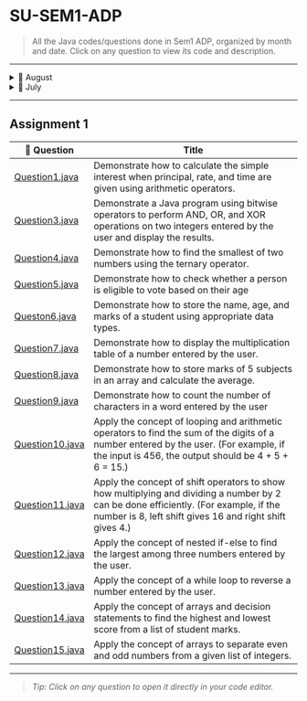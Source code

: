 # SU-SEM1-ADP

> All the Java codes/questions done in Sem1 ADP, organized by month and date. Click on any question to view its code and description.

---

<details>
<summary>📅 August</summary>

### 01-08-25
| 📝 Question | Title |
|-------------|-------|
| [Question1.java](./1-8-25/Question1.java) | Example Java question 1 |
| [Question2.java](./1-8-25/Question2.java) | Example Java question 2 |

### 04-08-25
| 📝 Question | Title |
|-------------|-------|
| [InputOutputExample.java](./4-8-25/InputOutputExample.java) | Input/Output Example |
| [Question1.java](./4-8-25/Question1.java) | Example Java question 1 |

### 05-08-25
| 📝 Question | Title |
|-------------|-------|
| [Question1.java](./5-8-25/Question1.java) | Example Java question 1 |

### 06-08-25
| 📝 Question | Title |
|-------------|-------|
| [Question1.java](./6-8-25/Question1.java) | Example Java question 1 |
| [UnaryMinus.java](./6-8-25/UnaryMinus.java) | Unary Minus Example |

### 11-08-25
| 📝 Question | Title |
|-------------|-------|
| [ShiftOperators.java](./11-8-25/ShiftOperators.java) | Shift Operators Example |

### 12-08-25
| 📝 Question | Title |
|-------------|-------|
| [LogicalOperators.java](./12-8-25/LogicalOperators.java) | Logical Operators Example |
| [RelationalOperators.java](./12-8-25/RelationalOperators.java) | Relational Operators Example |

### 13-08-25
| 📝 Question | Title |
|-------------|-------|
| [BitwiseOperator.java](./13-8-25/BitwiseOperator.java) | Bitwise Operators Example |

### 19-08-25
| 📝 Question | Title |
|-------------|-------|
| [AssignmentOperator.java](./19-8-25/AssignmentOperator.java) | Assignment Operators Example |
| [ifelse.java](./19-8-25/iflese.java) | IF-Else Program Example |
| [Question1.java](./19-8-25/Question1.java) | WAP to check if a number is positive, negative, or zero |
| [Question2.java](./19-8-25/Question2.java) |  A person is eligible to vote if their age is 18 or above. If they are 18 or above, check if they have a voter ID card. If they do, print "You are eligible to vote." If they don't have a voter ID card, print "You need a voter ID to vote.|

### 20-08-25
| 📝 Question | Title |
|-------------|-------|
| [forloop.java](./20-8-25/forloop.java) | For Loop Example |
| [whileloop.java](./20-8-25/whileloop.java) | While Loop Example |
| [dowhileloop.java](./20-8-25/dowhileloop.java) | do-while Loop Example |
| [Question1.java](./20-8-25/Question1.java) | WAP to print number form 50 to 1 in reverse order |
| [Question2.java](./20-8-25/Question2.java) | There are 2 sides given as a = 3, b=2 and c=7. Check that will it form a triangle |
| [Question3.java](./20-8-25/Question3.java) | WAP to get fact/,,Forial of a user-input number |

### 25-8-25
| 📝 Question | Title |
|-------------|-------|
| [Question1.java](./25-8-25/Question1.java) | Write a java program to show single inherticance where a class animal has a method eat() and a class dog inheritance from it method bark() |
| [Question3.java](./25-8-25/Question3.java) | Write a java program to demonstrate hiarcical inheritance where both the dog and cat classes inherites from the base class animal. |

### 26-8-25
| 📝 Question | Title |
|-------------|-------|
| [Question1.java](./26-8-25/Question1.java) | Write a java program to create a class calculator with a method that 1) adds 2 numbers , 2) adds 3 numbers call both the methods from the main method and print the result |
| [Question2.java](./26-8-25/Question2.java) | Write a Java program with a parent class Animal having a method sound() that prints "Animal makes a sound". Create a child class Dog that overrides the sound() method to print "Dog barks". In the main method, create objects of both Animal and Dog classes and call the sound() method for both. |

</details>


<details>
<summary>📅 July</summary>

### 25-7-25
| 📝 Question | Title |
|-------------|-------|
| [Test.java](./July/25-7-25/Test.java) | Test Java class |

### 29-7-25
| 📝 Question | Title |
|-------------|-------|
| [Helloworld.java](./July/29-7-25/Helloworld.java) | Hello World Example |

</details>

---

## Assignment 1

| 📝 Question | Title |
|-------------|-------|
| [Question1.java](./Assignment_1/Question1.java) | Demonstrate how to calculate the simple interest when principal, rate, and time are given using arithmetic operators. |
| [Question3.java](./Assignment_1/Question3.java) | Demonstrate a Java program using bitwise operators to perform AND, OR, and XOR operations on two integers entered by the user and display the results. |
| [Question4.java](./Assignment_1/Question4.java) | Demonstrate how to find the smallest of two numbers using the ternary operator. |
| [Question5.java](./Assignment_1/Question5.java) | Demonstrate how to check whether a person is eligible to vote based on their age |
| [Queston6.java](./Assignment_1/Queston6.java) | Demonstrate how to store the name, age, and marks of a student using appropriate data types. |
| [Question7.java](./Assignment_1/Question7.java) | Demonstrate how to display the multiplication table of a number entered by the user. |
| [Question8.java](./Assignment_1/Question8.java) | Demonstrate how to store marks of 5 subjects in an array and calculate the average. |
| [Question9.java](./Assignment_1/Question9.java) | Demonstrate how to count the number of characters in a word entered by the user |
| [Question10.java](./Assignment_1/Question10.java) | Apply the concept of looping and arithmetic operators to find the sum of the digits of a number entered by the user. (For example, if the input is 456, the output should be 4 + 5 + 6 = 15.) |
| [Question11.java](./Assignment_1/Question11.java) | Apply the concept of shift operators to show how multiplying and dividing a number by 2 can be done efficiently. (For example, if the number is 8, left shift gives 16 and right shift gives 4.) |
| [Question12.java](./Assignment_1/Question12.java) | Apply the concept of nested if-else to find the largest among three numbers entered by the user. |
| [Question13.java](./Assignment_1/Question13.java) | Apply the concept of a while loop to reverse a number entered by the user. |
| [Question14.java](./Assignment_1/Question14.java) | Apply the concept of arrays and decision statements to find the highest and lowest score from a list of student marks. |
| [Question15.java](./Assignment_1/Question15.java) | Apply the concept of arrays to separate even and odd numbers from a given list of integers. |

---

> _Tip: Click on any question to open it directly in your code editor._